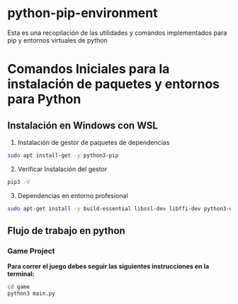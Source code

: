 # python-pip-environment
Esta es una recopilación de las utilidades y comandos implementados para pip y entornos virtuales de python


# Comandos Iniciales para la instalación de paquetes y entornos para Python

## Instalación en Windows con WSL
1.  Instalación de gestor de paquetes de dependencias
```sh
sudo apt install-get -y python3-pip
```

2. Verificar Instalación del gestor
```sh
pip3 -V
```

3. Dependencias en entorno profesional
```sh
sudo apt-get install -y build-essential libssl-dev libffi-dev python3-dev
```

## Flujo de trabajo en python

### Game Project

**Para correr el juego debes seguir las siguientes instrucciones en la terminal:**

```sh
cd game
python3 main.py
```
